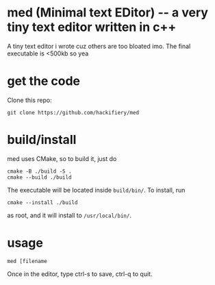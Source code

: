 # med (Minimal text EDitor) -- a very tiny text editor written in c++
A tiny text editor i wrote cuz others are too bloated imo. The final executable is <500kb so yea

# get the code
Clone this repo:
```````
git clone https://github.com/hackifiery/med
```````

# build/install
med uses CMake, so to build it, just do
``````
cmake -B ./build -S .
cmake --build ./build
``````
The executable will be located inside `build/bin/`. To install, run
``````
cmake --install ./build
``````
as root, and it will install to `/usr/local/bin/`.

# usage
``````
med [filename
``````
Once in the editor, type ctrl-s to save, ctrl-q to quit.
